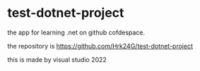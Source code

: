 # test-dotnet-project
the app for learning .net on github cofdespace.

the repository is https://github.com/Hrk24G/test-dotnet-project

this is made by visual studio 2022

